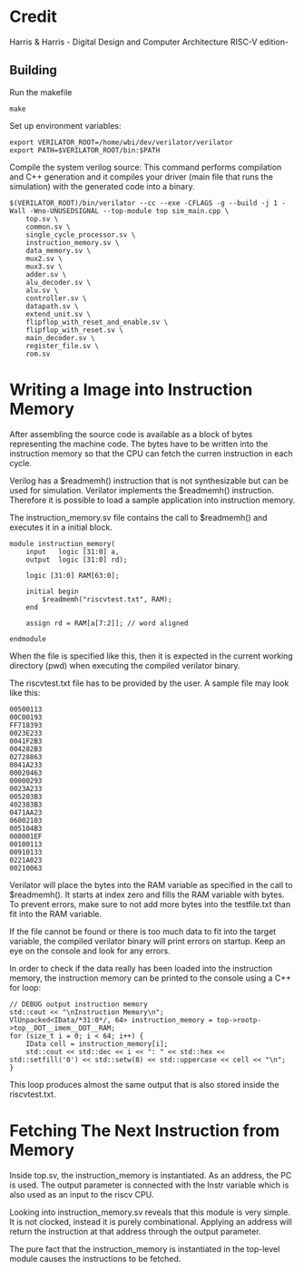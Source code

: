 # Credit

Harris & Harris - Digital Design and Computer Architecture RISC-V edition-

## Building

Run the makefile

```
make
```

Set up environment variables:

```
export VERILATOR_ROOT=/home/wbi/dev/verilator/verilator
export PATH=$VERILATOR_ROOT/bin:$PATH
```

Compile the system verilog source:
This command performs compilation and C++ generation and
it compiles your driver (main file that runs the simulation) with the 
generated code into a binary.

```
$(VERILATOR_ROOT)/bin/verilator --cc --exe -CFLAGS -g --build -j 1 -Wall -Wno-UNUSEDSIGNAL --top-module top sim_main.cpp \
    top.sv \
    common.sv \
    single_cycle_processor.sv \
    instruction_memory.sv \
    data_memory.sv \
    mux2.sv \
    mux3.sv \
    adder.sv \
    alu_decoder.sv \
    alu.sv \
    controller.sv \
    datapath.sv \
    extend_unit.sv \
    flipflop_with_reset_and_enable.sv \
    flipflop_with_reset.sv \
    main_decoder.sv \
    register_file.sv \
    rom.sv
```

# Writing a Image into Instruction Memory

After assembling the source code is available as a block of bytes representing
the machine code. The bytes have to be written into the instruction memory so
that the CPU can fetch the curren instruction in each cycle.

Verilog has a $readmemh() instruction that is not synthesizable but can be used
for simulation. Verilator implements the $readmemh() instruction. Therefore
it is possible to load a sample application into instruction memory.

The instruction_memory.sv file contains the call to $readmemh() and executes it
in a initial block.

```
module instruction_memory(
	input   logic [31:0] a,
	output  logic [31:0] rd);

    logic [31:0] RAM[63:0];

    initial begin
        $readmemh("riscvtest.txt", RAM);
    end

    assign rd = RAM[a[7:2]]; // word aligned

endmodule
```

When the file is specified like this, then it is expected in the current
working directory (pwd) when executing the compiled verilator binary.

The riscvtest.txt file has to be provided by the user. A sample file 
may look like this:

```
00500113
00C00193
FF718393
0023E233
0041F2B3
004282B3
02728863
0041A233
00020463
00000293
0023A233
005203B3
402383B3
0471AA23
06002103
005104B3
008001EF
00100113
00910133
0221A023
00210063
```

Verilator will place the bytes into the RAM variable as specified in the 
call to $readmemh(). It starts at index zero and fills the RAM variable 
with bytes. To prevent errors, make sure to not add more bytes into the
testfile.txt than fit into the RAM variable.

If the file cannot be found or there is too much data to fit into the
target variable, the compiled verilator binary will print errors on startup.
Keep an eye on the console and look for any errors.

In order to check if the data really has been loaded into the instruction
memory, the instruction memory can be printed to the console using a C++
for loop:

```
// DEBUG output instruction memory
std::cout << "\nInstruction Memory\n";
VlUnpacked<IData/*31:0*/, 64> instruction_memory = top->rootp->top__DOT__imem__DOT__RAM;
for (size_t i = 0; i < 64; i++) {
    IData cell = instruction_memory[i];
    std::cout << std::dec << i << ": " << std::hex << std::setfill('0') << std::setw(8) << std::uppercase << cell << "\n";
}
```

This loop produces almost the same output that is also stored inside the riscvtest.txt.

# Fetching The Next Instruction from Memory

Inside top.sv, the instruction_memory is instantiated.
As an address, the PC is used. The output parameter is connected with the
Instr variable which is also used as an input to the riscv CPU.

Looking into instruction_memory.sv reveals that this module is very simple.
It is not clocked, instead it is purely combinational. 
Applying an address will return the instruction at that address through the
output parameter.

The pure fact that the instruction_memory is instantiated in the top-level
module causes the instructions to be fetched.